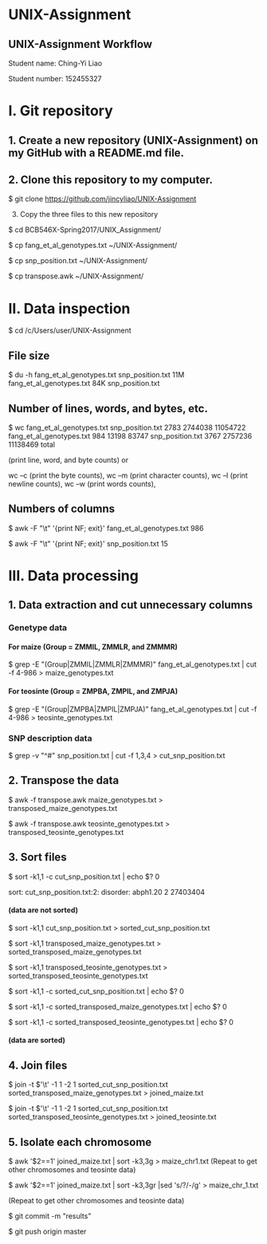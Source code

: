 # UNIX-Assignment
UNIX-Assignment Workflow
--------------------------------------


Student name: Ching-Yi Liao

Student number: 152455327


# I.	Git repository

## 1.	Create a new repository (UNIX-Assignment) on my GitHub with a README.md file.

## 2.	Clone this repository to my computer.

$ git clone https://github.com/jincyliao/UNIX-Assignment

3.	Copy the three files to this new repository

$ cd BCB546X-Spring2017/UNIX_Assignment/

$ cp fang_et_al_genotypes.txt ~/UNIX-Assignment/

$ cp snp_position.txt ~/UNIX-Assignment/

$ cp transpose.awk ~/UNIX-Assignment/


# II.	Data inspection

$ cd /c/Users/user/UNIX-Assignment


## File size

$ du -h fang_et_al_genotypes.txt snp_position.txt
11M     fang_et_al_genotypes.txt
84K     snp_position.txt


## Number of lines, words, and bytes, etc.

$ wc fang_et_al_genotypes.txt snp_position.txt
    2783  2744038 11054722 fang_et_al_genotypes.txt
     984    13198    83747 snp_position.txt
    3767  2757236 11138469 total

(print line, word, and byte counts) or


wc –c (print the byte counts), wc –m (print character counts), wc –l (print newline counts), wc –w (print words counts),


## Numbers of columns

$ awk -F "\t" '{print NF; exit}' fang_et_al_genotypes.txt
986

$ awk -F "\t" '{print NF; exit}' snp_position.txt
15

# III.	Data processing

## 1.	Data extraction and cut unnecessary columns

### Genetype data

#### For maize (Group = ZMMIL, ZMMLR, and ZMMMR)

$ grep -E "(Group|ZMMIL|ZMMLR|ZMMMR)" fang_et_al_genotypes.txt | cut -f 4-986 > maize_genotypes.txt


#### For teosinte (Group = ZMPBA, ZMPIL, and ZMPJA)

$ grep -E "(Group|ZMPBA|ZMPIL|ZMPJA)" fang_et_al_genotypes.txt | cut -f 4-986 > teosinte_genotypes.txt


### SNP description data

$ grep -v "^#" snp_position.txt | cut -f 1,3,4 > cut_snp_position.txt

## 2.	Transpose the data

$ awk -f transpose.awk maize_genotypes.txt > transposed_maize_genotypes.txt

$ awk -f transpose.awk teosinte_genotypes.txt > transposed_teosinte_genotypes.txt

## 3.	Sort files

$ sort -k1,1 -c cut_snp_position.txt | echo $?
0

sort: cut_snp_position.txt:2: disorder: abph1.20        2       27403404
#### (data are not sorted)


$ sort -k1,1 cut_snp_position.txt > sorted_cut_snp_position.txt

$ sort -k1,1 transposed_maize_genotypes.txt > sorted_transposed_maize_genotypes.txt

$ sort -k1,1 transposed_teosinte_genotypes.txt > sorted_transposed_teosinte_genotypes.txt


$ sort -k1,1 -c sorted_cut_snp_position.txt | echo $?
0

$ sort -k1,1 -c sorted_transposed_maize_genotypes.txt | echo $?
0

$ sort -k1,1 -c sorted_transposed_teosinte_genotypes.txt | echo $?
0
#### (data are sorted)

## 4.	Join files

$ join -t $'\t' -1 1 -2 1 sorted_cut_snp_position.txt sorted_transposed_maize_genotypes.txt > joined_maize.txt    

$ join -t $'\t' -1 1 -2 1 sorted_cut_snp_position.txt sorted_transposed_teosinte_genotypes.txt > joined_teosinte.txt

## 5.	Isolate each chromosome 

$ awk '$2==1' joined_maize.txt | sort -k3,3g > maize_chr1.txt
(Repeat to get other chromosomes and teosinte data)


$ awk '$2==1' joined_maize.txt | sort -k3,3gr |sed 's/?/-/g' > maize_chr_1.txt

(Repeat to get other chromosomes and teosinte data)


$ git commit -m "results"

$ git push origin master

